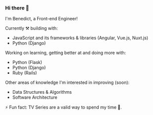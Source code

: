 ### Hi there 👋

I'm Benedict, a Front-end Engineer!

Currently ⚒ building with:
- JavaScript and its frameworks & libraries (Angular, Vue.js, Nuxt.js)
- Python (Django)

Working on learning, getting better at and doing more with:
- Python (Flask)
- Python (Django)
- Ruby (Rails)

Other areas of knowledge I'm interested in improving (soon):
- Data Structures & Algorithms
- Software Architecture

⚡ Fun fact: TV Series are a valid way to spend my time 🤌.
